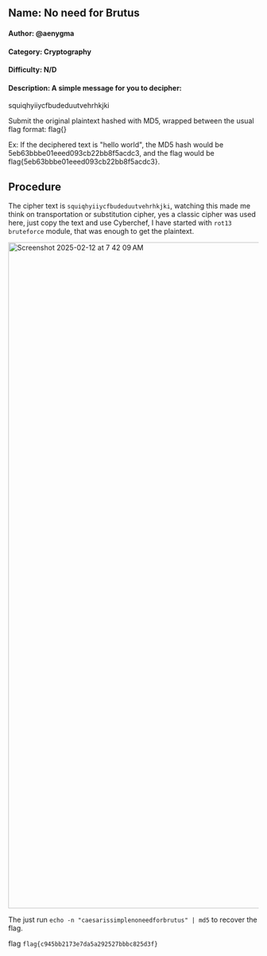 ## Name: No need for Brutus
#### Author: @aenygma
#### Category: Cryptography
#### Difficulty: N/D
#### Description: A simple message for you to decipher:

squiqhyiiycfbudeduutvehrhkjki

Submit the original plaintext hashed with MD5, wrapped between the usual flag format: flag{}

Ex: If the deciphered text is "hello world", the MD5 hash would be 5eb63bbbe01eeed093cb22bb8f5acdc3, and the flag would be flag{5eb63bbbe01eeed093cb22bb8f5acdc3}.

## Procedure
The cipher text is ```squiqhyiiycfbudeduutvehrhkjki```, watching this made me think on transportation or substitution cipher, yes a classic cipher was used here, just copy the text and use Cyberchef, I have started with ```rot13 bruteforce``` module, that was enough to get the plaintext.

<img width="1340" alt="Screenshot 2025-02-12 at 7 42 09 AM" src="https://github.com/user-attachments/assets/1b0431a4-f380-45dc-aed8-477b18c865f9" />

The just run ``` echo -n "caesarissimplenoneedforbrutus" | md5 ``` to recover the flag.

flag ```flag{c945bb2173e7da5a292527bbbc825d3f}```
